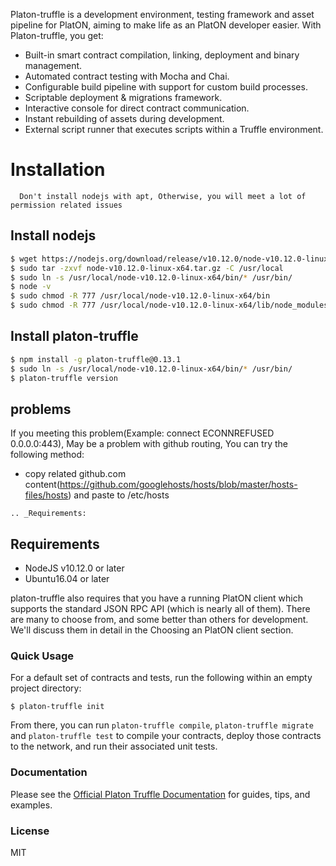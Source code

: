 Platon-truffle is a development environment, testing framework and asset pipeline for PlatON, aiming to make life as an PlatON developer easier. With Platon-truffle, you get:

* Built-in smart contract compilation, linking, deployment and binary management.
* Automated contract testing with Mocha and Chai.
* Configurable build pipeline with support for custom build processes.
* Scriptable deployment & migrations framework.
* Interactive console for direct contract communication.
* Instant rebuilding of assets during development.
* External script runner that executes scripts within a Truffle environment.

# Installation

```note::
  Don't install nodejs with apt, Otherwise, you will meet a lot of permission related issues 
 ```

## Install nodejs

```bash
$ wget https://nodejs.org/download/release/v10.12.0/node-v10.12.0-linux-x64.tar.gz
$ sudo tar -zxvf node-v10.12.0-linux-x64.tar.gz -C /usr/local
$ sudo ln -s /usr/local/node-v10.12.0-linux-x64/bin/* /usr/bin/
$ node -v
$ sudo chmod -R 777 /usr/local/node-v10.12.0-linux-x64/bin
$ sudo chmod -R 777 /usr/local/node-v10.12.0-linux-x64/lib/node_modules/
```
## Install platon-truffle

```bash
$ npm install -g platon-truffle@0.13.1
$ sudo ln -s /usr/local/node-v10.12.0-linux-x64/bin/* /usr/bin/
$ platon-truffle version
```

## problems

If you meeting this problem(Example: connect ECONNREFUSED 0.0.0.0:443), May be a problem with github routing, You can try the following method:

* copy related github.com content(https://github.com/googlehosts/hosts/blob/master/hosts-files/hosts) and paste to /etc/hosts


```eval_rst
.. _Requirements:
```
## Requirements

* NodeJS v10.12.0 or later
* Ubuntu16.04 or later

platon-truffle also requires that you have a running PlatON client which supports the standard JSON RPC API (which is nearly all of them). There are many to choose from, and some better than others for development. We'll discuss them in detail in the Choosing an PlatON client section.

### Quick Usage

For a default set of contracts and tests, run the following within an empty project directory:

```
$ platon-truffle init
```

From there, you can run `platon-truffle compile`, `platon-truffle migrate` and `platon-truffle test` to compile your contracts, deploy those contracts to the network, and run their associated unit tests.

### Documentation

Please see the [Official Platon Truffle Documentation](https://platon-truffle.readthedocs.io/en/v0.13.1/) for guides, tips, and examples.

### License

MIT
